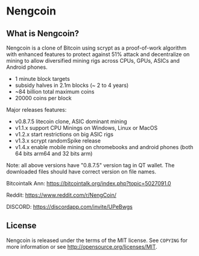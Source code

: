 Nengcoin
================================


What is Nengcoin?
----------------

Nengcoin is a clone of Bitcoin using scrypt as a proof-of-work algorithm with enhanced features to protect against 51% attack 
and decentralize on mining to allow diversified mining rigs across CPUs, GPUs, ASICs and Android phones.
 - 1 minute block targets
 - subsidy halves in 2.1m blocks (~ 2 to 4 years)
 - ~84 billion total maximum coins
 - 20000 coins per block

Major releases features:
 - v0.8.7.5 litecoin clone, ASIC dominant mining
 - v1.1.x support CPU Minings on Windows, Linux or MacOS
 - v1.2.x start restrictions on big ASIC rigs
 - v1.3.x scrypt randomSpike release
 - v1.4.x enable mobile mining on chromebooks and android phones (both 64 bits arm64 and 32 bits arm)

Note: all above versions have "0.8.7.5" version tag in QT wallet.  The downloaded files should have correct version on file names.

Bitcointalk Ann: https://bitcointalk.org/index.php?topic=5027091.0

Reddit: https://www.reddit.com/r/NengCoin/

DISCORD: https://discordapp.com/invite/UPeBwgs


License
-------

Nengcoin is released under the terms of the MIT license. See `COPYING` for more
information or see http://opensource.org/licenses/MIT.


